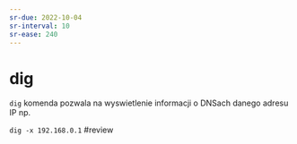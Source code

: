 ```yaml
---
sr-due: 2022-10-04
sr-interval: 10
sr-ease: 240
---
```


# dig
`dig` komenda pozwala na wyswietlenie informacji o DNSach danego adresu IP np.

`dig -x 192.168.0.1`
#review